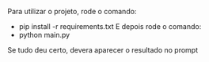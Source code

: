 Para utilizar o projeto, rode o comando:
 - pip install -r requirements.txt
E depois rode o comando:
 - python main.py

Se tudo deu certo, devera aparecer o resultado no prompt
